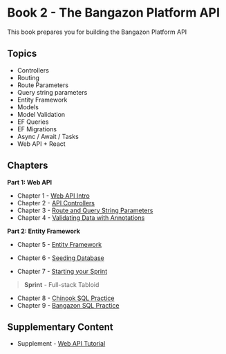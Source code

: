 # Book 2 - The Bangazon Platform API

This book prepares you for building the Bangazon Platform API

## Topics

* Controllers
* Routing
* Route Parameters
* Query string parameters
* Entity Framework
* Models
* Model Validation
* EF Queries
* EF Migrations
* Async / Await / Tasks
* Web API + React

## Chapters

**Part 1: Web API**

* Chapter 1 - [Web API Intro](./chapters/API_OVERVIEW.md)
* Chapter 2 - [API Controllers](./chapters/API_MODELS_CONTROLLERS.md)
* Chapter 3 - [Route and Query String Parameters](./chapters/CONTROLLER_PARAMETERS.md)
* Chapter 4 - [Validating Data with Annotations](./chapters/MODEL_VALIDATION.md)

**Part 2: Entity Framework**

* Chapter 5 - [Entity Framework](./chapters/EF_INTRO.md)
* Chapter 6 - [Seeding Database](./chapters/EF_SEEDING.md)

* Chapter 7 - [Starting your Sprint](./chapters/HOW_TO_START.md)

> __Sprint__ - Full-stack Tabloid

* Chapter 8 - [Chinook SQL Practice](./chapters/CHINOOK.md)
* Chapter 9 - [Bangazon SQL Practice](./chapters/BANGAZON_SQL_EXERCISE.md)

## Supplementary Content

* Supplement - [Web API Tutorial](https://docs.microsoft.com/en-us/aspnet/core/tutorials/first-web-api?view=aspnetcore-3.0)

